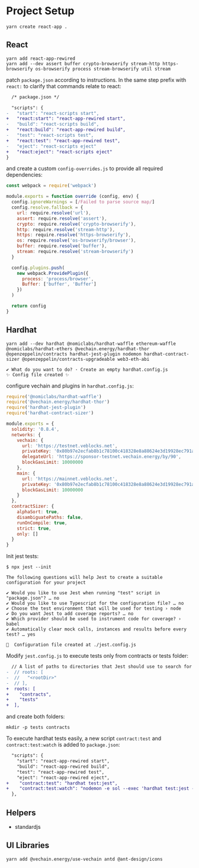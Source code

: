 # Project Setup

```shell
yarn create react-app .
```

## React

```shell
yarn add react-app-rewired
yarn add --dev assert buffer crypto-browserify stream-http https-browserify os-browserify process stream-browserify util stream
```

patch `package.json` according to instructions. In the same step prefix with `react:` to clarify that commands relate to react:

```diff
  /* package.json */

  "scripts": {
-   "start": "react-scripts start",
+   "react:start": "react-app-rewired start",
-   "build": "react-scripts build",
+   "react:build": "react-app-rewired build",
-   "test": "react-scripts test",
+   "react:test": "react-app-rewired test",
-   "eject": "react-scripts eject"
+   "react:eject": "react-scripts eject"
}
```

and create a custom `config-overrides.js` to provide all required dependencies:

```js
const webpack = require('webpack')

module.exports = function override (config, env) {
  config.ignoreWarnings = [/Failed to parse source map/]
  config.resolve.fallback = {
    url: require.resolve('url'),
    assert: require.resolve('assert'),
    crypto: require.resolve('crypto-browserify'),
    http: require.resolve('stream-http'),
    https: require.resolve('https-browserify'),
    os: require.resolve('os-browserify/browser'),
    buffer: require.resolve('buffer'),
    stream: require.resolve('stream-browserify')
  }

  config.plugins.push(
    new webpack.ProvidePlugin({
      process: 'process/browser',
      Buffer: ['buffer', 'Buffer']
    })
  )

  return config
}
```



## Hardhat

```shell
yarn add --dev hardhat @nomiclabs/hardhat-waffle ethereum-waffle @nomiclabs/hardhat-ethers @vechain.energy/hardhat-thor @openzeppelin/contracts hardhat-jest-plugin nodemon hardhat-contract-sizer @openzeppelin/contracts-upgradeable web3-eth-abi 

✔ What do you want to do? · Create an empty hardhat.config.js
✨ Config file created ✨
```

configure vechain and plugins in `hardhat.config.js`:

```js
require('@nomiclabs/hardhat-waffle')
require('@vechain.energy/hardhat-thor')
require('hardhat-jest-plugin')
require('hardhat-contract-sizer')

module.exports = {
  solidity: '0.8.4',
  networks: {
    vechain: {
      url: 'https://testnet.veblocks.net',
      privateKey: '0x80b97e2ecfab8b1c78100c418328e8a88624e3d19928ec791a8a51cdcf01f16f',
      delegateUrl: 'https://sponsor-testnet.vechain.energy/by/90',
      blockGasLimit: 10000000
    },
    main: {
      url: 'https://mainnet.veblocks.net',
      privateKey: '0x80b97e2ecfab8b1c78100c418328e8a88624e3d19928ec791a8a51cdcf01f16f',
      blockGasLimit: 10000000
    }
  },
  contractSizer: {
    alphaSort: true,
    disambiguatePaths: false,
    runOnCompile: true,
    strict: true,
    only: []
  }
}
```

Init jest tests:

```shell
$ npx jest --init  

The following questions will help Jest to create a suitable configuration for your project

✔ Would you like to use Jest when running "test" script in "package.json"? … no
✔ Would you like to use Typescript for the configuration file? … no
✔ Choose the test environment that will be used for testing › node
✔ Do you want Jest to add coverage reports? … no
✔ Which provider should be used to instrument code for coverage? › babel
✔ Automatically clear mock calls, instances and results before every test? … yes

📝  Configuration file created at ./jest.config.js

```

Modify `jest.config.js` to execute tests only from contracts or tests folder:

```diff
  // A list of paths to directories that Jest should use to search for files in
-  // roots: [
-  //   "<rootDir>"
-  // ],
+  roots: [
+    "contracts",
+    "tests"
+  ],
```

and create both folders:

```shell
mkdir -p tests contracts
```

To execute hardhat tests easily, a new script `contract:test` and `contract:test:watch` is added to `package.json`:

```diff
  "scripts": {
    "start": "react-app-rewired start",
    "build": "react-app-rewired build",
    "test": "react-app-rewired test",
    "eject": "react-app-rewired eject",
+    "contract:test": "hardhat test:jest",
+    "contract:test:watch": "nodemon -e sol --exec 'hardhat test:jest --watch'"
  },
```

## Helpers

* standardjs

## UI Libraries

```shell
yarn add @vechain.energy/use-vechain antd @ant-design/icons
```
